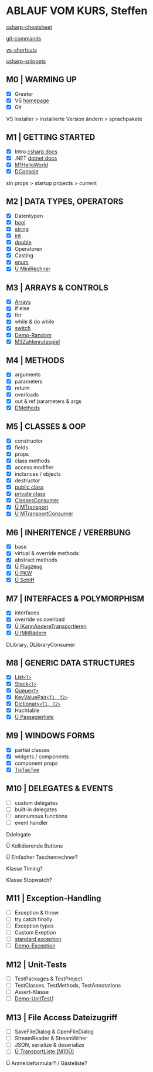 # ABLAUF VOM KURS, Steffen

[csharp-cheatsheet](CSHARP-CHEATSHEET.md)

[git-commands](GIT-COMMANDS.md)

[vs-shortcuts](VS-SHORTCUTS.md)

[csharp-snippets](CSHARP-SNIPPETS.md)

## M0 | WARMING UP

- [x] Greeter
- [x] VS [homepage](https://visualstudio.microsoft.com/de/)
- [x] Git

VS Installer > installierte Version ändern > sprachpakete

## M1 | GETTING STARTED

- [x] Intro [csharp docs](https://docs.microsoft.com/de-de/dotnet/csharp/)
- [x] .NET [dotnet docs](https://docs.microsoft.com/de-de/dotnet/api/?view=netframework-4.8)
- [x] [M1HelloWorld](../Steffen/CS-GK-VC-F/M1HelloWorld/M1HelloWorld.cs)
- [x] [DConsole](../steffen/CS-GK-VC-F/M1Demo-Console/DConsole.cs)

sln props > startup projects > current

## M2 | DATA TYPES, OPERATORS

- [x] Datentypen
- [x] [bool](../Steffen/CS-GK-VC-F/M2DataTypesLib/MyBool.cs)
- [x] [string](../Steffen/CS-GK-VC-F/M2DataTypesLib/MyString.cs)
- [x] [int](../Steffen/CS-GK-VC-F/M2DataTypesLib/Myint.cs)
- [x] [double](../Steffen/CS-GK-VC-F/M2DataTypesLib/MyDouble.cs)
- [x] Operatoren
- [x] Casting
- [x] [enum](../Steffen/CS-GK-VC-F/M2DataTypesLib/MyEnum.cs)
- [x] [Ü MiniRechner](../Steffen/CS-GK-VC-F/M2Mini-Rechner/Program.cs)

## M3 | ARRAYS & CONTROLS

- [x] [Arrays](../Steffen/CS-GK-VC-F/M3ArrayNControls/MyArray.cs)
- [x] if else
- [x] for
- [x] while & do while
- [x] [switch](../Steffen/CS-GK-VC-F/M3ArrayNControls/MySwitch.cs)
- [x] [Demo-Random](../Steffen/CS-GK-VC-F/M3ArrayNControls/MyRandom.cs)
- [x] [M3Zahlenratespiel](../Steffen/CS-GK-VC-F/M3Zahlenraten/Zahlenraten.cs)

## M4 | METHODS

- [x] arguments
- [x] parameters
- [x] return
- [x] overloads
- [x] out & ref parameters & args
- [x] [DMethods](../Steffen/CS-GK-VC-F/M4Methods/M4Methods.cs)

## M5 | CLASSES & OOP

- [x] constructor
- [x] fields
- [x] props
- [x] class methods
- [x] access modifier
- [x] inctances / objects
- [x] destructor
- [x] [public class](../Steffen/CS-GK-VC-F/M5Classes/Detail.cs)
- [x] [private class](../Steffen/CS-GK-VC-F/M5Classes/Umrechnung.cs)
- [x] [ClassesConsumer](../Steffen/CS-GK-VC-F/M5ClassesConsumer/M5ClassesConsumer.cs)
- [x] [Ü MTransport](../Steffen/CS-GK-VC-F/M5Transport/Transportmittel.cs)
- [x] [Ü MTransportConsumer](../Steffen/CS-GK-VC-F/M5Transport/FuhrparkApp.cs)

## M6 | INHERITENCE / VERERBUNG

- [x] base
- [x] virtual & override methods
- [x] abstract methods
- [x] [Ü Flugzeug](../steffen/CS-GK-VC-F/M5Transport/Flugzeuge.cs)
- [x] [Ü PKW](../steffen/CS-GK-VC-F/M5Transport/PKW.cs)
- [x] [Ü Schiff](../Steffen/CS-GK-VC-F/M5Transport/Schiffe.cs)

## M7 | INTERFACES & POLYMORPHISM

- [x] interfaces
- [x] override vs overload
- [x] [Ü IKannAndereTransportieren](../Steffen/CS-GK-VC-F/M5Transport/IKannTransportieren.cs)
- [x] [Ü IMitRädern](../Steffen/CS-GK-VC-F/M5Transport/IKannRollen.cs)

DLibrary, DLibraryConsumer

## M8 | GENERIC DATA STRUCTURES

- [x] [List`<T>`](../Steffen/CS-GK-VC-F/M8GenericDataStructures/MyList.cs)
- [x] [Stack`<T>`](../Steffen/CS-GK-VC-F/M8GenericDataStructures/MyStack.cs)
- [x] [Queue`<T>`](../Steffen/CS-GK-VC-F/M8GenericDataStructures/MyQueue.cs)
- [x] [KeyValuePair`<T1, T2>`](../Steffen/CS-GK-VC-F/M8GenericDataStructures/MyKeyValuePair.cs)
- [x] [Dictionary`<T1, T2>`](../Steffen/CS-GK-VC-F/M8GenericDataStructures/MyDictionary.cs)
- [x] Hachtable
- [x] [Ü Passagierliste](../Steffen/CS-GK-VC-F/M5Transport/FuhrparkApp.cs)

## M9 | WINDOWS FORMS

- [x] partial classes
- [x] widgets / components
- [x] component props
- [x] [TicTacToe](../Steffen/CS-GK-VC-F/M9WinFormsTicTacToe/Form1.cs)

## M10 | DELEGATES & EVENTS

- [ ] custom delegates
- [ ] built-in delegates
- [ ] anonumous functions
- [ ] event handler

Ddelegate

Ü Kollidierende Buttons

Ü Einfacher Taschenrechner?

Klasse Timing?

Klasse Stopwatch?

## M11 | Exception-Handling​

- [ ] Exception & throw
- [ ] try catch finally
- [ ] Exception types
- [ ] Custom Exeption 
- [ ] [standard exception](https://docs.microsoft.com/de-de/dotnet/standard/design-guidelines/using-standard-exception-types)
- [ ] [Demo-Exception](../Steffen/CS-GK-VC-F/Demo-Exceptions/Form1.cs)

## M12 | Unit-Tests

- [ ] TestPackages & TestProject
- [ ] TestClasses, TestMethods, TestAnnotations
- [ ] Assert-Klasse
- [ ] [Demo-UnitTest1](../Steffen/CS-GK-VC-F/Demo-UnitTests/UnitTest1.cs)

## M13 | File Access Dateizugriff​

- [ ] SaveFileDialog & OpenFileDialog
- [ ] StreamReader & StreamWriter
- [ ] JSON, serialize & deserialize 
- [ ] [Ü TransportListe (M10Ü)](../Steffen/CS-GK-VC-F/M13Serialisierung/Form1.cs)

Ü Anmeldeformular? / Gästeliste?
